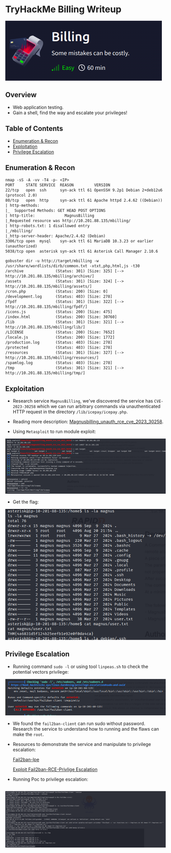 # TryHackMe Billing Writeup

![alt text](/Easy/Billing/Images/image.png)

## Overview
+ Web application testing.
+ Gain a shell, find the way and escalate your privileges! 


## Table of Contents
- [Enumeration & Recon](#enumeration)
- [Exploitation](#exploitation)
- [Privilege Escalation](#privilege-escalation)

## Enumeration & Recon

```
nmap -sS -A -vv -T4 -p- <IP>
PORT     STATE SERVICE  REASON         VERSION
22/tcp   open  ssh      syn-ack ttl 61 OpenSSH 9.2p1 Debian 2+deb12u6 (protocol 2.0)
80/tcp   open  http     syn-ack ttl 61 Apache httpd 2.4.62 ((Debian))
| http-methods: 
|_  Supported Methods: GET HEAD POST OPTIONS
| http-title:             MagnusBilling        
|_Requested resource was http://10.201.88.135/mbilling/
| http-robots.txt: 1 disallowed entry 
|_/mbilling/
|_http-server-header: Apache/2.4.62 (Debian)
3306/tcp open  mysql    syn-ack ttl 61 MariaDB 10.3.23 or earlier (unauthorized)
5038/tcp open  asterisk syn-ack ttl 61 Asterisk Call Manager 2.10.6
```

```
gobuster dir -u http://target/mbilling -w /usr/share/wordlists/dirb/common.txt -xtxt,php,html,js -t30
/archive              (Status: 301) [Size: 325] [--> http://10.201.88.135/mbilling/archive/]
/assets               (Status: 301) [Size: 324] [--> http://10.201.88.135/mbilling/assets/]
/cron.php             (Status: 200) [Size: 0]
/development.log      (Status: 403) [Size: 278]
/fpdf                 (Status: 301) [Size: 322] [--> http://10.201.88.135/mbilling/fpdf/]
/icons.js             (Status: 200) [Size: 475]
/index.html           (Status: 200) [Size: 30760]
/lib                  (Status: 301) [Size: 321] [--> http://10.201.88.135/mbilling/lib/]
/LICENSE              (Status: 200) [Size: 7652]
/locale.js            (Status: 200) [Size: 1772]
/production.log       (Status: 403) [Size: 278]
/protected            (Status: 403) [Size: 278]
/resources            (Status: 301) [Size: 327] [--> http://10.201.88.135/mbilling/resources/]
/spamlog.log          (Status: 403) [Size: 278]
/tmp                  (Status: 301) [Size: 321] [--> http://10.201.88.135/mbilling/tmp/]
```


## Exploitation

+ Research service `MagnusBilling`, we've discovered the service has `CVE-2023-30258` which we can run arbitrary commands via unauthenticated HTTP request in the directory `/lib/icepay/icepay.php`.
+ Reading more description: [Magnusbilling_unauth_rce_cve_2023_30258](https://www.rapid7.com/db/modules/exploit/linux/http/magnusbilling_unauth_rce_cve_2023_30258/).

+ Using `Metasploit` to run module exploit:

![alt text](/Easy/Billing/Images/image-1.png)

+ Get the flag:

![alt text](/Easy/Billing/Images/image-2.png)

## Privilege Escalation

+ Running command `sudo -l` or using tool `linpeas.sh` to check the potential vectors privilege:

![alt text](/Easy/Billing/Images/image-3.png)

+ We found the `fail2ban-client` can run sudo without password. Research the service to understand how to running and the flaws can make the `root`.

+ Resources to demonstrate the service and manipulate to privilege escalation:

    [Fail2ban-lpe](https://juggernaut-sec.com/fail2ban-lpe/)

    [Exploit Fail2ban-RCE-Privlige Escalation](https://sploitus.com/exploit?id=PACKETSTORM:189989)

+ Running Poc to privilege escalation:

![alt text](/Easy/Billing/Images/image-4.png)
---
